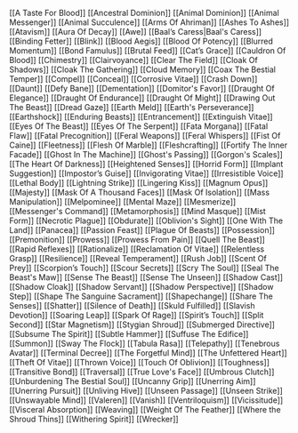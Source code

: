 [[A Taste For Blood]]
[[Ancestral Dominion]]
[[Animal Dominion]]
[[Animal Messenger]]
[[Animal Succulence]]
[[Arms Of Ahriman]]
[[Ashes To Ashes]]
[[Atavism]]
[[Aura Of Decay]]
[[Awe]]
[[Baal’s Caress|Baal's Caress]]
[[Binding Fetter]]
[[Blink]]
[[Blood Aegis]]
[[Blood Of Potency]]
[[Blurred Momentum]]
[[Bond Famulus]]
[[Brutal Feed]]
[[Cat’s Grace]]
[[Cauldron Of Blood]]
[[Chimestry]]
[[Clairvoyance]]
[[Clear The Field]]
[[Cloak Of Shadows]]
[[Cloak The Gathering]]
[[Cloud Memory]]
[[Coax The Bestial Temper]]
[[Compel]]
[[Conceal]]
[[Corrosive Vitae]]
[[Crash Down]]
[[Daunt]]
[[Defy Bane]]
[[Dementation]]
[[Domitor's Favor]]
[[Draught Of Elegance]]
[[Draught Of Endurance]]
[[Draught Of Might]]
[[Drawing Out The Beast]]
[[Dread Gaze]]
[[Earth Meld]]
[[Earth's Perseverance]]
[[Earthshock]]
[[Enduring Beasts]]
[[Entrancement]]
[[Extinguish Vitae]]
[[Eyes Of The Beast]]
[[Eyes Of The Serpent]]
[[Fata Morgana]]
[[Fatal Flaw]]
[[Fatal Precognition]]
[[Feral Weapons]]
[[Feral Whispers]]
[[Fist Of Caine]]
[[Fleetness]]
[[Flesh Of Marble]]
[[Fleshcrafting]]
[[Fortify The Inner Facade]]
[[Ghost In The Machine]]
[[Ghost's Passing]]
[[Gorgon's Scales]]
[[The Heart Of Darkness]]
[[Heightened Senses]]
[[Horrid Form]]
[[Implant Suggestion]]
[[Impostor’s Guise]]
[[Invigorating Vitae]]
[[Irresistible Voice]]
[[Lethal Body]]
[[Lightning Strike]]
[[Lingering Kiss]]
[[Magnum Opus]]
[[Majesty]]
[[Mask Of A Thousand Faces]]
[[Mask Of Isolation]]
[[Mass Manipulation]]
[[Melpominee]]
[[Mental Maze]]
[[Mesmerize]]
[[Messenger's Command]]
[[Metamorphosis]]
[[Mind Masque]]
[[Mist Form]]
[[Necrotic Plague]]
[[Obdurate]]
[[Oblivion's Sight]]
[[One With The Land]]
[[Panacea]]
[[Passion Feast]]
[[Plague Of Beasts]]
[[Possession]]
[[Premonition]]
[[Prowess]]
[[Prowess From Pain]]
[[Quell The Beast]]
[[Rapid Reflexes]]
[[Rationalize]]
[[Reclamation Of Vitae]]
[[Relentless Grasp]]
[[Resilience]]
[[Reveal Temperament]]
[[Rush Job]]
[[Scent Of Prey]]
[[Scorpion’s Touch]]
[[Scour Secrets]]
[[Scry The Soul]]
[[Seal The Beast's Maw]]
[[Sense The Beast]]
[[Sense The Unseen]]
[[Shadow Cast]]
[[Shadow Cloak]]
[[Shadow Servant]]
[[Shadow Perspective]]
[[Shadow Step]]
[[Shape The Sanguine Sacrament]]
[[Shapechange]]
[[Share The Senses]]
[[Shatter]]
[[Silence of Death]]
[[Skuld Fulfilled]]
[[Slavish Devotion]]
[[Soaring Leap]]
[[Spark Of Rage]]
[[Spirit’s Touch]]
[[Split Second]]
[[Star Magnetism]]
[[Stygian Shroud]]
[[Submerged Directive]]
[[Subsume The Spirit]]
[[Subtle Hammer]]
[[Suffuse The Edifice]]
[[Summon]]
[[Sway The Flock]]
[[Tabula Rasa]]
[[Telepathy]]
[[Tenebrous Avatar]]
[[Terminal Decree]]
[[The Forgetful Mind]]
[[The Unfettered Heart]]
[[Theft Of Vitae]]
[[Thrown Voice]]
[[Touch Of Oblivion]]
[[Toughness]]
[[Transitive Bond]]
[[Traversal]]
[[True Love's Face]]
[[Umbrous Clutch]]
[[Unburdening The Bestial Soul]]
[[Uncanny Grip]]
[[Unerring Aim]]
[[Unerring Pursuit]]
[[Unliving Hive]]
[[Unseen Passage]]
[[Unseen Strike]]
[[Unswayable Mind]]
[[Valeren]]
[[Vanish]]
[[Ventriloquism]]
[[Vicissitude]]
[[Visceral Absorption]]
[[Weaving]]
[[Weight Of The Feather]]
[[Where the Shroud Thins]]
[[Withering Spirit]]
[[Wrecker]]

